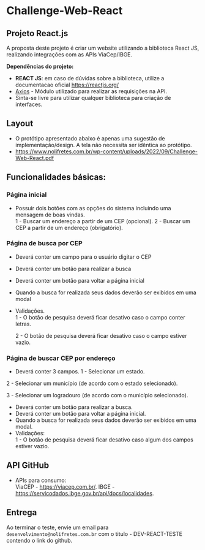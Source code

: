 # Challenge-Web-React

## Projeto React.js

A proposta deste projeto é criar um website utilizando a biblioteca React JS, realizando integrações com as APIs ViaCep/IBGE.

**Dependências do projeto:**

* **REACT JS**: em caso de dúvidas sobre a biblioteca, utilize a documentacao oficial https://reactjs.org/
* [Axios](https://github.com/axios/axios) - Módulo utilizado para realizar as requisições na API.
* Sinta-se livre para utilizar qualquer biblioteca para criação de interfaces.

## Layout

- O protótipo apresentado abaixo é apenas uma sugestão de implementação/design. A tela não necessita ser idêntica ao protótipo.
- https://www.nolifretes.com.br/wp-content/uploads/2022/09/Challenge-Web-React.pdf

## Funcionalidades básicas:

### Página inicial

- Possuir dois botões com as opções do sistema incluindo uma mensagem de boas vindas.  
  1 - Buscar um endereço a partir de um CEP (opcional). 
  2 - Buscar um CEP a partir de um endereço (obrigatório). 

### Página de busca por CEP

- Deverá conter um campo para o usuário digitar o CEP
- Deverá conter um botão para realizar a busca
- Deverá conter um botão para voltar a página inicial
- Quando a busca for realizada seus dados deverão ser exibidos em uma modal
- Validações.  
  1 - O botão de pesquisa deverá ficar desativo caso o campo conter letras. 
  
  2 - O botão de pesquisa deverá ficar desativo caso o campo estiver vazio. 

### Página de buscar CEP por endereço
 - Deverá conter 3 campos. 
  1 - Selecionar um estado.  
  
  2 - Selecionar um município (de acordo com o estado selecionado). 
  
  3 - Selecionar um logradouro (de acordo com o município selecionado).  
  
- Deverá conter um botão para realizar a busca. 
- Deverá conter um botão para voltar a página inicial. 
- Quando a busca for realizada seus dados deverão ser exibidos em uma modal. 
- Validações:   
  1 - O botão de pesquisa deverá ficar desativo caso algum dos campos estiver vazio. 

  
## API GitHub

- APIs para consumo:  
  ViaCEP - https://viacep.com.br/. 
  IBGE - https://servicodados.ibge.gov.br/api/docs/localidades. 


## Entrega

 Ao terminar o teste, envie um email para `desenvolvimento@nolifretes.com.br` com o titulo - DEV-REACT-TESTE contendo o link do github. 
